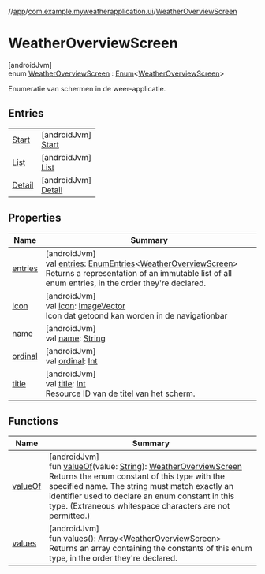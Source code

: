 //[app](../../../index.md)/[com.example.myweatherapplication.ui](../index.md)/[WeatherOverviewScreen](index.md)

# WeatherOverviewScreen

[androidJvm]\
enum [WeatherOverviewScreen](index.md) : [Enum](https://kotlinlang.org/api/latest/jvm/stdlib/kotlin/-enum/index.html)&lt;[WeatherOverviewScreen](index.md)&gt; 

Enumeratie van schermen in de weer-applicatie.

## Entries

| | |
|---|---|
| [Start](-start/index.md) | [androidJvm]<br>[Start](-start/index.md) |
| [List](-list/index.md) | [androidJvm]<br>[List](-list/index.md) |
| [Detail](-detail/index.md) | [androidJvm]<br>[Detail](-detail/index.md) |

## Properties

| Name | Summary |
|---|---|
| [entries](entries.md) | [androidJvm]<br>val [entries](entries.md): [EnumEntries](https://kotlinlang.org/api/latest/jvm/stdlib/kotlin.enums/-enum-entries/index.html)&lt;[WeatherOverviewScreen](index.md)&gt;<br>Returns a representation of an immutable list of all enum entries, in the order they're declared. |
| [icon](icon.md) | [androidJvm]<br>val [icon](icon.md): [ImageVector](https://developer.android.com/reference/kotlin/androidx/compose/ui/graphics/vector/ImageVector.html)<br>Icon dat getoond kan worden in de navigationbar |
| [name](../../com.example.myweatherapplication.ui.util/-weather-navigation-type/-p-e-r-m-a-n-e-n-t_-n-a-v-i-g-a-t-i-o-n_-d-r-a-w-e-r/index.md#-372974862%2FProperties%2F-912451524) | [androidJvm]<br>val [name](../../com.example.myweatherapplication.ui.util/-weather-navigation-type/-p-e-r-m-a-n-e-n-t_-n-a-v-i-g-a-t-i-o-n_-d-r-a-w-e-r/index.md#-372974862%2FProperties%2F-912451524): [String](https://kotlinlang.org/api/latest/jvm/stdlib/kotlin/-string/index.html) |
| [ordinal](../../com.example.myweatherapplication.ui.util/-weather-navigation-type/-p-e-r-m-a-n-e-n-t_-n-a-v-i-g-a-t-i-o-n_-d-r-a-w-e-r/index.md#-739389684%2FProperties%2F-912451524) | [androidJvm]<br>val [ordinal](../../com.example.myweatherapplication.ui.util/-weather-navigation-type/-p-e-r-m-a-n-e-n-t_-n-a-v-i-g-a-t-i-o-n_-d-r-a-w-e-r/index.md#-739389684%2FProperties%2F-912451524): [Int](https://kotlinlang.org/api/latest/jvm/stdlib/kotlin/-int/index.html) |
| [title](title.md) | [androidJvm]<br>val [title](title.md): [Int](https://kotlinlang.org/api/latest/jvm/stdlib/kotlin/-int/index.html)<br>Resource ID van de titel van het scherm. |

## Functions

| Name | Summary |
|---|---|
| [valueOf](value-of.md) | [androidJvm]<br>fun [valueOf](value-of.md)(value: [String](https://kotlinlang.org/api/latest/jvm/stdlib/kotlin/-string/index.html)): [WeatherOverviewScreen](index.md)<br>Returns the enum constant of this type with the specified name. The string must match exactly an identifier used to declare an enum constant in this type. (Extraneous whitespace characters are not permitted.) |
| [values](values.md) | [androidJvm]<br>fun [values](values.md)(): [Array](https://kotlinlang.org/api/latest/jvm/stdlib/kotlin/-array/index.html)&lt;[WeatherOverviewScreen](index.md)&gt;<br>Returns an array containing the constants of this enum type, in the order they're declared. |
